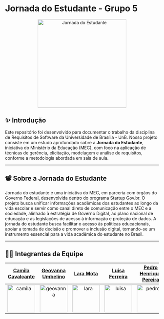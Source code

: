 # Jornada do Estudante - Grupo 5

<div align="center">
   <a href="https://www.gov.br/mec/pt-br/jornadadoestudante" target="_blank">
        <img src="https://i.postimg.cc/7Y3y8CPW/jornada-do-est-removebg-preview.png" height="290" alt="Jornada do Estudante"/>
    </a>
</div>

## ✨ Introdução

Este repositório foi desenvolvido para documentar o trabalho da disciplina de Requisitos de Software da Universidade de Brasília - UnB. Nosso projeto consiste em um estudo aprofundado
sobre a **Jornada do Estudante**, iniciativa do Ministério da Educação (MEC), com foco na aplicação de técnicas de gerência, elicitação, modelagem e análise de requisitos, conforme a metodologia abordada em sala de aula.

---

## 📽️ Sobre a Jornada do Estudante

Jornada do estudante é uma iniciativa do MEC, em parceria com órgãos do Governo Federal, desenvolvida dentro do programa Startup Gov.br. O projeto busca unificar informações acadêmicas dos estudantes ao longo da vida escolar e servir como canal direto de comunicação entre o MEC e a sociedade, alinhado à estratégia de Governo Digital, ao plano nacional de educação e às legislações de acesso à informação e proteção de dados. A jornada do estudante busca facilitar o acesso às políticas educacionais, apoiar a tomada de decisão e promover a inclusão digital, tornando-se um instrumento essencial para a vida acadêmica do estudante no Brasil.

---

## 👨‍💻 Integrantes da Equipe

| <span style="color:black;">[Camila Cavalcante](https://github.com/CamilaSilvaC)</span>            | <span style="color:black;">[Geovanna Umbelino](https://github.com/GeovannaUmbelino)</span>              | <span style="color:black;">[Lara Mota](https://github.com/mel14-hub)</span>                  | <span style="color:black;">[Luísa Ferreira](https://github.com/luisa12ll)</span>                | <span style="color:black;">[Pedro Henrique Pereira](https://github.com/pedrohpsantos)</span>       | <span style="color:black;">[Yan Matheus Aguiar](https://github.com/Yanmatheus0812)</span>        |
| ------------------------------------------------------------------------------------------------- | ------------------------------------------------------------------------------------------------------- | -------------------------------------------------------------------------------------------- | ----------------------------------------------------------------------------------------------- | -------------------------------------------------------------------------------------------------- | ------------------------------------------------------------------------------------------------ |
| <div align="center"><img alt="camila" src="https://github.com/CamilaSilvaC.png" width="90"></div> | <div align="center"><img alt="geovanna" src="https://github.com/GeovannaUmbelino.png" width="90"></div> | <div align="center"><img alt="lara" src="https://github.com/mel14-hub.png" width="90"></div> | <div align="center"><img alt = "luisa" src="https://github.com/luisa12ll.png" width="90"></div> | <div align="center"><img alt ="pedro" src="https://github.com/pedrohpsantos.png" width="90"></div> | <div align="center"><img alt="yan" src="https://github.com/Yanmatheus0812.png" width="90"></div> |
